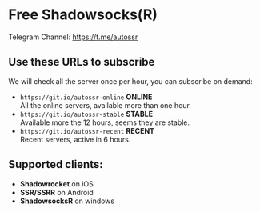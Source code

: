 # Free Shadowsocks(R)

Telegram Channel: https://t.me/autossr

## Use these URLs to subscribe

We will check all the server once per hour, you can subscribe on demand:

- `https://git.io/autossr-online`  **ONLINE**<br>All the online servers, available more than one hour.
- `https://git.io/autossr-stable`  **STABLE**<br>Available more the 12 hours, seems they are stable.
- `https://git.io/autossr-recent`  **RECENT**<br>Recent servers, active in 6 hours.

## Supported clients:

- **Shadowrocket** on iOS
- **SSR/SSRR** on Android
- **ShadowsocksR** on windows
